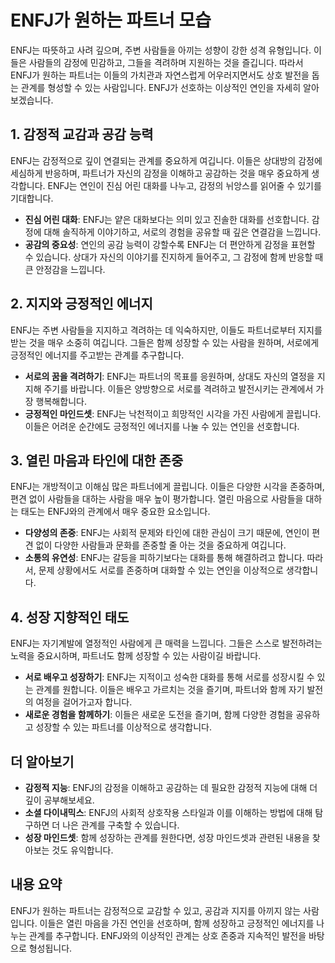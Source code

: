 # ENFJ가 원하는 파트너 모습

ENFJ는 따뜻하고 사려 깊으며, 주변 사람들을 아끼는 성향이 강한 성격 유형입니다. 이들은 사람들의 감정에 민감하고, 그들을 격려하며 지원하는 것을 즐깁니다. 따라서 ENFJ가 원하는 파트너는 이들의 가치관과 자연스럽게 어우러지면서도 상호 발전을 돕는 관계를 형성할 수 있는 사람입니다. ENFJ가 선호하는 이상적인 연인을 자세히 알아보겠습니다.

## 1. **감정적 교감과 공감 능력**

ENFJ는 감정적으로 깊이 연결되는 관계를 중요하게 여깁니다. 이들은 상대방의 감정에 세심하게 반응하며, 파트너가 자신의 감정을 이해하고 공감하는 것을 매우 중요하게 생각합니다. ENFJ는 연인이 진심 어린 대화를 나누고, 감정의 뉘앙스를 읽어줄 수 있기를 기대합니다.

* **진심 어린 대화**: ENFJ는 얕은 대화보다는 의미 있고 진솔한 대화를 선호합니다. 감정에 대해 솔직하게 이야기하고, 서로의 경험을 공유할 때 깊은 연결감을 느낍니다.
* **공감의 중요성**: 연인의 공감 능력이 강할수록 ENFJ는 더 편안하게 감정을 표현할 수 있습니다. 상대가 자신의 이야기를 진지하게 들어주고, 그 감정에 함께 반응할 때 큰 안정감을 느낍니다.

## 2. **지지와 긍정적인 에너지**

ENFJ는 주변 사람들을 지지하고 격려하는 데 익숙하지만, 이들도 파트너로부터 지지를 받는 것을 매우 소중히 여깁니다. 그들은 함께 성장할 수 있는 사람을 원하며, 서로에게 긍정적인 에너지를 주고받는 관계를 추구합니다.

* **서로의 꿈을 격려하기**: ENFJ는 파트너의 목표를 응원하며, 상대도 자신의 열정을 지지해 주기를 바랍니다. 이들은 양방향으로 서로를 격려하고 발전시키는 관계에서 가장 행복해합니다.
* **긍정적인 마인드셋**: ENFJ는 낙천적이고 희망적인 시각을 가진 사람에게 끌립니다. 이들은 어려운 순간에도 긍정적인 에너지를 나눌 수 있는 연인을 선호합니다.

## 3. **열린 마음과 타인에 대한 존중**

ENFJ는 개방적이고 이해심 많은 파트너에게 끌립니다. 이들은 다양한 시각을 존중하며, 편견 없이 사람들을 대하는 사람을 매우 높이 평가합니다. 열린 마음으로 사람들을 대하는 태도는 ENFJ와의 관계에서 매우 중요한 요소입니다.

* **다양성의 존중**: ENFJ는 사회적 문제와 타인에 대한 관심이 크기 때문에, 연인이 편견 없이 다양한 사람들과 문화를 존중할 줄 아는 것을 중요하게 여깁니다.
* **소통의 유연성**: ENFJ는 갈등을 피하기보다는 대화를 통해 해결하려고 합니다. 따라서, 문제 상황에서도 서로를 존중하며 대화할 수 있는 연인을 이상적으로 생각합니다.

## 4. **성장 지향적인 태도**

ENFJ는 자기계발에 열정적인 사람에게 큰 매력을 느낍니다. 그들은 스스로 발전하려는 노력을 중요시하며, 파트너도 함께 성장할 수 있는 사람이길 바랍니다.

* **서로 배우고 성장하기**: ENFJ는 지적이고 성숙한 대화를 통해 서로를 성장시킬 수 있는 관계를 원합니다. 이들은 배우고 가르치는 것을 즐기며, 파트너와 함께 자기 발전의 여정을 걸어가고자 합니다.
* **새로운 경험을 함께하기**: 이들은 새로운 도전을 즐기며, 함께 다양한 경험을 공유하고 성장할 수 있는 파트너를 이상적으로 생각합니다.

## 더 알아보기

* **감정적 지능**: ENFJ의 감정을 이해하고 공감하는 데 필요한 감정적 지능에 대해 더 깊이 공부해보세요.
* **소셜 다이내믹스**: ENFJ의 사회적 상호작용 스타일과 이를 이해하는 방법에 대해 탐구하면 더 나은 관계를 구축할 수 있습니다.
* **성장 마인드셋**: 함께 성장하는 관계를 원한다면, 성장 마인드셋과 관련된 내용을 찾아보는 것도 유익합니다.

## 내용 요약

ENFJ가 원하는 파트너는 감정적으로 교감할 수 있고, 공감과 지지를 아끼지 않는 사람입니다. 이들은 열린 마음을 가진 연인을 선호하며, 함께 성장하고 긍정적인 에너지를 나누는 관계를 추구합니다. ENFJ와의 이상적인 관계는 상호 존중과 지속적인 발전을 바탕으로 형성됩니다.